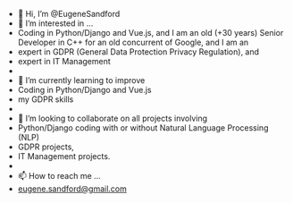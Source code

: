 - 👋 Hi, I’m @EugeneSandford
- 👀 I’m interested in ...
- Coding in Python/Django and Vue.js, and I am an old (+30 years) Senior Developer in C++ for an old concurrent of Google, and I am an
- expert in GDPR (General Data Protection Privacy Regulation), and
- expert in IT Management 
- 
- 🌱 I’m currently learning to improve
- Coding in Python/Django and Vue.js
- my GDPR skills
- 
- 💞️ I’m looking to collaborate on all projects involving
-  Python/Django coding with or without Natural Language Processing (NLP)
-  GDPR projects, 
-  IT Management projects.
-  
- 📫 How to reach me ...
- eugene.sandford@gmail.com

<!---
EugeneSandford/EugeneSandford is a ✨ special ✨ repository because its `README.md` (this file) appears on your GitHub profile.
You can click the Preview link to take a look at your changes.
--->
